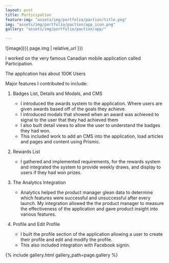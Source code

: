 ```yaml
---
layout: post
title: Participation 
feature-img: "assets/img/portfolio/paction/title.png"
img: "assets/img/portfolio/paction/app_icon.png"
gallery: "assets/img/portfolio/paction/app/"

---
```


![image]({{ page.img | relative_url }})

I worked on the very famous Canadian mobile application called Participation. 

The application has about 100K Users

Major features I contributed to include:

1. Badges List, Details and Modals, and CMS
	+ I introduced the awards system to the application. Where users are given awards based off of the goals they achieve.
	+ I introduced modals that showed when an award was achieved to signal to the user that they had achieved them
	+ I also built detail views to allow the user to understand the badges they had won.
	+ This included work to add an CMS into the application, load articles and pages and content using Prismic.

2. Rewards List
	+ I gathered and implemented requirements, for the rewards system and integrated the system to provide weekly draws, and display to users if they had won prizes.

3. The Analytics Integration
	+ Analytics helped the product manager glean data to determine which features were successful and unsuccessful after every launch. My integration allowed the the product manager to measure the effectiveness of the application and gave product insight into various features.  

4. Profile and Edit Profile
	+ I built the profile section of the application allowing a user to create their profile and edit and modify the profile.
	+ This also included integration with Facebook signin.
 
{% include gallery.html gallery_path=page.gallery %}

